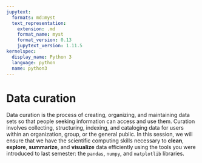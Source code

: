 ```yaml
---
jupytext:
  formats: md:myst
  text_representation:
    extension: .md
    format_name: myst
    format_version: 0.13
    jupytext_version: 1.11.5
kernelspec:
  display_name: Python 3
  language: python
  name: python3
---
```


# <i class="fa-solid fa-database"></i> Data curation


Data curation is the process of creating, organizing, and maintaining data sets so that people seeking information can access and use them. Curation involves collecting, structuring, indexing, and cataloging data for users within an organization, group, or the general public. In this session, we will ensure that we have the scientific computing skills necessary to **clean**, **explore**, **summarize**, and **visualize** data efficiently using the tools you were introduced to last semester: the `pandas`, `numpy`, and `matplotlib` libraries.
